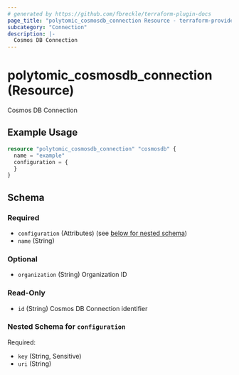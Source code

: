 ```yaml
---
# generated by https://github.com/fbreckle/terraform-plugin-docs
page_title: "polytomic_cosmosdb_connection Resource - terraform-provider-polytomic"
subcategory: "Connection"
description: |-
  Cosmos DB Connection
---
```


# polytomic_cosmosdb_connection (Resource)

Cosmos DB Connection

## Example Usage

```terraform
resource "polytomic_cosmosdb_connection" "cosmosdb" {
  name = "example"
  configuration = {
  }
}
```

<!-- schema generated by tfplugindocs -->
## Schema

### Required

- `configuration` (Attributes) (see [below for nested schema](#nestedatt--configuration))
- `name` (String)

### Optional

- `organization` (String) Organization ID

### Read-Only

- `id` (String) Cosmos DB Connection identifier

<a id="nestedatt--configuration"></a>
### Nested Schema for `configuration`

Required:

- `key` (String, Sensitive)
- `uri` (String)


